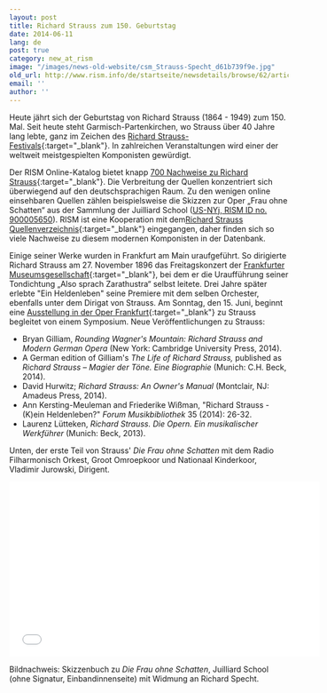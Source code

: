 ```yaml
---
layout: post
title: Richard Strauss zum 150. Geburtstag
date: 2014-06-11
lang: de
post: true
category: new_at_rism
image: "/images/news-old-website/csm_Strauss-Specht_d61b739f9e.jpg"
old_url: http://www.rism.info/de/startseite/newsdetails/browse/62/article/64/richard-strauss-at-150.html
email: ''
author: ''
---
```


Heute jährt sich der Geburtstag von Richard Strauss (1864 - 1949) zum 150. Mal. Seit heute steht Garmisch-Partenkirchen, wo Strauss über 40 Jahre lang lebte, ganz im Zeichen des [Richard Strauss-Festivals](http://www.richard-strauss-festival.de/rsi/index.php/de/){:target="_blank"}. In zahlreichen Veranstaltungen wird einer der weltweit meistgespielten Komponisten gewürdigt.

Der RISM Online-Katalog bietet knapp [700 Nachweise zu Richard Strauss](https://opac.rism.info/metaopac/search.do?methodToCall=submitButtonCall&methodToCallParameter=submitSearch&refine=false&submitButtonCall_submitSearch=Suchen&searchCategories%5B0%5D=-1&searchString%5B0%5D=&combinationOperator%5B1%5D=AND&searchCategories%5B1%5D=200&searchString%5B1%5D=&combinationOperator%5B2%5D=AND&searchCategories%5B2%5D=100&searchString%5B2%5D=strauss%2C+richard&combinationOperator%5B3%5D=AND&searchCategories%5B3%5D=6015&searchString%5B3%5D=&searchRestrictionValue1%5B0%5D=&searchRestrictionID%5B0%5D=14&searchRestrictionValue1%5B1%5D=&searchRestrictionID%5B1%5D=13){:target="_blank"}. Die Verbreitung der Quellen konzentriert sich überwiegend auf den deutschsprachigen Raum. Zu den wenigen online einsehbaren Quellen zählen beispielsweise die Skizzen zur Oper „Frau ohne Schatten“ aus der Sammlung der Juilliard School ([US-NYj, RISM ID no. 900005650](https://opac.rism.info/search?id=900005650&db=251&View=rism "external-link-new-window")). RISM ist eine Kooperation mit dem[Richard Strauss Quellenverzeichnis](http://www.richard-strauss-institut.de/rsqv.php3){:target="_blank"} eingegangen, daher finden sich so viele Nachweise zu diesem modernen Komponisten in der Datenbank.

Einige seiner Werke wurden in Frankfurt am Main uraufgeführt. So dirigierte Richard Strauss am 27. November 1896 das Freitagskonzert der [Frankfurter Museumsgesellschaft](http://www.museumskonzerte.de/service/programmarchiv.html){:target="_blank"}, bei dem er die Uraufführung seiner Tondichtung „Also sprach Zarathustra“ selbst leitete. Drei Jahre später erlebte "Ein Heldenleben" seine Premiere mit dem selben Orchester, ebenfalls unter dem Dirigat von Strauss. Am Sonntag, den 15. Juni, beginnt eine [Ausstellung in der Oper Frankfurt](http://www.oper-frankfurt.de/de/page378.cfm?stueck=623&stueckdatum=2719){:target="_blank"} zu Strauss begleitet von einem Symposium. Neue Veröffentlichungen zu Strauss:

- Bryan Gilliam, _Rounding Wagner's Mountain: Richard Strauss and Modern German Opera_ (New York: Cambridge University Press, 2014).
- A German edition of Gilliam's _The Life of Richard Strauss,_ published as _Richard Strauss – Magier der Töne. Eine Biographie_ (Munich: C.H. Beck, 2014).
- David Hurwitz; _Richard Strauss: An Owner's Manual_ (Montclair, NJ: Amadeus Press, 2014).
- Ann Kersting-Meuleman and Friederike Wißman, "Richard Strauss - (K)ein Heldenleben?" _Forum Musikbibliothek_ 35 (2014): 26-32.
- Laurenz Lütteken, _Richard Strauss. Die Opern. Ein musikalischer Werkführer_ (Munich: Beck, 2013).

Unten, der erste Teil von Strauss' _Die Frau ohne Schatten_ mit dem Radio Filharmonisch Orkest, Groot Omroepkoor und Nationaal Kinderkoor, Vladimir Jurowski, Dirigent.

<iframe width="560" height="315" src="//www.youtube.com/embed/675hQxETKC8" frameborder="0" allowfullscreen></iframe>


Bildnachweis: Skizzenbuch zu _Die Frau ohne Schatten_, Juilliard School (ohne Signatur, Einbandinnenseite) mit Widmung an Richard Specht.
